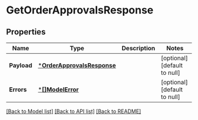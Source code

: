 # GetOrderApprovalsResponse

## Properties
Name | Type | Description | Notes
------------ | ------------- | ------------- | -------------
**Payload** | [***OrderApprovalsResponse**](OrderApprovalsResponse.md) |  | [optional] [default to null]
**Errors** | [***[]ModelError**](array.md) |  | [optional] [default to null]

[[Back to Model list]](../README.md#documentation-for-models) [[Back to API list]](../README.md#documentation-for-api-endpoints) [[Back to README]](../README.md)

